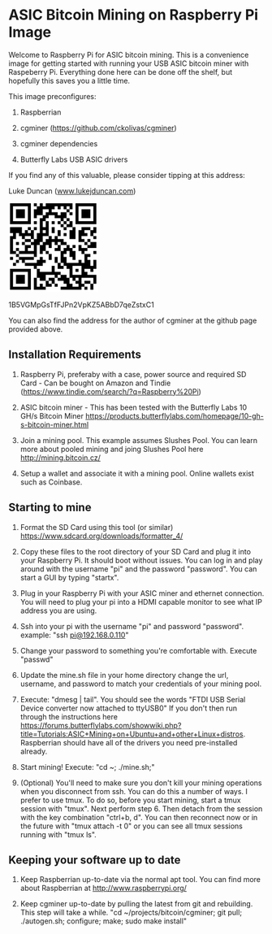ASIC Bitcoin Mining on Raspberry Pi Image
=========================================

Welcome to Raspberry Pi for ASIC bitcoin mining.  This is a convenience image for getting started with running your USB ASIC bitcoin miner with Raspeberry Pi.  Everything done here can be done off the shelf, but hopefully this saves you a little time.  

This image preconfigures:

1. Raspberrian

2. cgminer (https://github.com/ckolivas/cgminer)

3. cgminer dependencies

4. Butterfly Labs USB ASIC drivers

If you find any of this valuable, please consider tipping at this address:

Luke Duncan (www.lukejduncan.com)

![Alt text](/bitcoin-tip-address.png "Bitcoin tip address")

1B5VGMpGsTfFJPn2VpKZ5ABbD7qeZstxC1

You can also find the address for the author of cgminer at the github page provided above.

Installation Requirements
-------------------------

1. Raspberry Pi, preferaby with a case, power source and required SD Card - Can be bought on Amazon and Tindie (https://www.tindie.com/search/?q=Raspberry%20Pi)

2. ASIC bitcoin miner - This has been tested with the Butterfly Labs 10 GH/s Bitcoin Miner https://products.butterflylabs.com/homepage/10-gh-s-bitcoin-miner.html

3. Join a mining pool.  This example assumes Slushes Pool.  You can learn more about pooled mining and joing Slushes Pool here http://mining.bitcoin.cz/

4. Setup a wallet and associate it with a mining pool.  Online wallets exist such as Coinbase.

Starting to mine
-------------------------

1. Format the SD Card using this tool (or similar) https://www.sdcard.org/downloads/formatter_4/

2. Copy these files to the root directory of your SD Card and plug it into your Raspberry Pi.  It should boot without issues.  You can log in and play around with the username "pi" and the password "password".  You can start a GUI by typing "startx".

3. Plug in your Raspberry Pi with your ASIC miner and ethernet connection.  You will need to plug your pi into a HDMI capable monitor to see what IP address you are using.

4. Ssh into your pi with the username "pi" and password "password".  example: "ssh pi@192.168.0.110"

5. Change your password to something you're comfortable with. Execute "passwd"

6. Update the mine.sh file in your home directory  change the url, username, and password to match your credentials of your mining pool.

7. Execute: "dmesg | tail".  You should see the words "FTDI USB Serial Device converter now attached to ttyUSB0"  If you don't then run through the instructions here https://forums.butterflylabs.com/showwiki.php?title=Tutorials:ASIC+Mining+on+Ubuntu+and+other+Linux+distros.  Raspberrian should have all of the drivers you need pre-installed already.

8. Start mining!  Execute: "cd ~; ./mine.sh;"

9. (Optional) You'll need to make sure you don't kill your mining operations when you disconnect from ssh.  You can do this a number of ways.  I prefer to use tmux.  To do so, before you start mining, start a tmux session with "tmux".  Next perform step 6.  Then detach from the session with the key combination "ctrl+b, d".  You can then reconnect now or in the future with "tmux attach -t 0" or you can see all tmux sessions running with "tmux ls".

Keeping your software up to date
---------------------------------

1. Keep Raspberrian up-to-date via the normal apt tool.  You can find more about Raspberrian at http://www.raspberrypi.org/

2. Keep cgminer up-to-date by pulling the latest from git and rebuilding.  This step will take a while.  "cd ~/projects/bitcoin/cgminer; git pull; ./autogen.sh; configure; make; sudo make install" 
